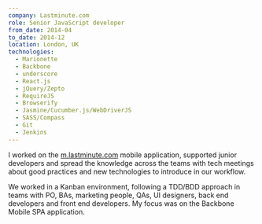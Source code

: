 ```yaml
---
company: Lastminute.com
role: Senior JavaScript developer
from_date: 2014-04
to_date: 2014-12
location: London, UK
technologies:
  - Marionette
  - Backbone
  - underscore
  - React.js
  - jQuery/Zepto
  - RequireJS
  - Browserify
  - Jasmine/Cucumber.js/WebDriverJS
  - SASS/Compass
  - Git
  - Jenkins
---
```


I worked on the [m.lastminute.com](https://m.lastminute.com) mobile application, supported junior developers and spread the knowledge across the teams with tech meetings about good practices and new technologies to introduce in our workflow.

We worked in a Kanban environment, following a TDD/BDD approach in teams with PO, BAs, marketing people, QAs, UI designers, back end developers and front end developers. My focus was on the Backbone Mobile SPA application.
